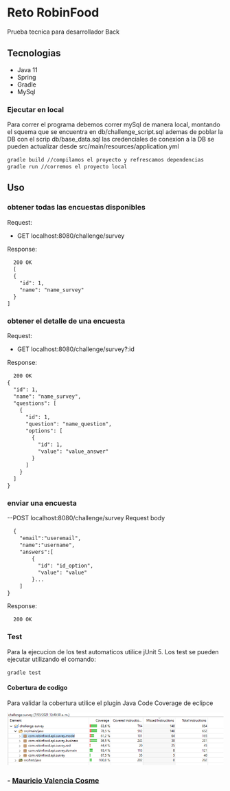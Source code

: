 # Reto RobinFood

Prueba tecnica para desarrollador Back

## Tecnologias
* Java 11
* Spring
* Gradle
* MySql

### Ejecutar en local

Para correr el programa debemos correr mySql de manera local, montando el squema que se encuentra en db/challenge_script.sql ademas de poblar la DB con el scrip db/base_data.sql
las credenciales de conexion a la DB se pueden actualizar desde src/main/resources/application.yml

```
gradle build //compilamos el proyecto y refrescamos dependencias
gradle run //corremos el proyecto local
```


## Uso
### obtener todas las encuestas disponibles

Request: 
- GET localhost:8080/challenge/survey

Response:

```
  200 OK
  [
  {
    "id": 1,
    "name": "name_survey"
  }
]
```
### obtener el detalle de una encuesta

Request: 
- GET localhost:8080/challenge/survey?:id

Response:

```
  200 OK
{
  "id": 1,
  "name": "name_survey",
  "questions": [
    {
      "id": 1,
      "question": "name_question",
      "options": [
        {
          "id": 1,
          "value": "value_answer"
        }
      ]
    }
  ]
}
```

### enviar una encuesta

--POST localhost:8080/challenge/survey
Request body
```
  {
	"email":"useremail",
	"name":"username",
	"answers":[
        {
          "id": "id_option",
          "value": "value"
        }...
	]
}
```

Response:

```
  200 OK
```

### Test

Para la ejecucion de los test automaticos utilice jUnit 5.
Los test se pueden ejecutar utilizando el comando:

```
gradle test
```

#### Cobertura de codigo

Para validar la cobertura utilice el plugin Java Code Coverage de eclipce

![code_coverage](coverage/coverage.png)

### - [Mauricio Valencia Cosme](mauro.valc@gmail.com)
